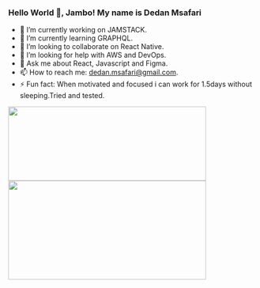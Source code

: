 ### Hello World 👋, Jambo! My name is Dedan Msafari 


- 🔭 I’m currently working on JAMSTACK.
- 🌱 I’m currently learning GRAPHQL.
- 👯 I’m looking to collaborate on React Native.
- 🤔 I’m looking for help with AWS and DevOps.
- 💬 Ask me about React, Javascript and Figma.
- 📫 How to reach me: dedan.msafari@gmail.com.
- ⚡ Fun fact: When motivated and focused i can work for 1.5days without sleeping.Tried and tested.
<div style={{display="flex",flex-direction="row",justify-content="space-between"}}>
  <span>
<a href="https://github.com/dedanmsafari/github-readme-stats">
  <img height= "150em" width="400em" src="https://github-readme-stats.vercel.app/api/top-langs/?username=dedanmsafari&layout=compact&title_color=ff0a54&icon_color=ffff3f&text_color=ffffff&bg_color=0a0012&theme=radical" />
</a>
    </span>
  <span>
<a href="https://github.com/dedanmsafari/convoychat">
  <img height= "200em" width="400em"  src="https://github-readme-stats.vercel.app/api?username=dedanmsafari&&show_icons=true&title_color=ff0a54&icon_color=ffff3f&text_color=ffffff&bg_color=0a0012&theme=radical" />
</a>
    </span>
</div>

